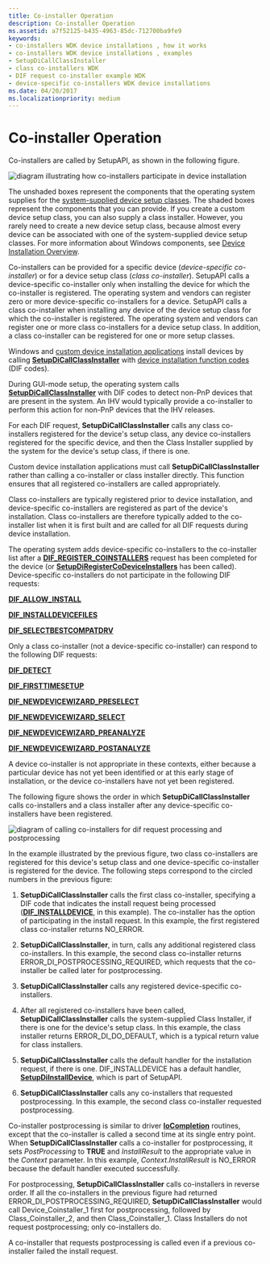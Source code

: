 ```yaml
---
title: Co-installer Operation
description: Co-installer Operation
ms.assetid: a7f52125-b435-4963-85dc-712700ba9fe9
keywords:
- co-installers WDK device installations , how it works
- co-installers WDK device installations , examples
- SetupDiCallClassInstaller
- class co-installers WDK
- DIF request co-installer example WDK
- device-specific co-installers WDK device installations
ms.date: 04/20/2017
ms.localizationpriority: medium
---
```


# Co-installer Operation





Co-installers are called by SetupAPI, as shown in the following figure.

![diagram illustrating how co-installers participate in device installation](images/coinsts.png)

The unshaded boxes represent the components that the operating system supplies for the [system-supplied device setup classes](https://msdn.microsoft.com/library/windows/hardware/ff553419). The shaded boxes represent the components that you can provide. If you create a custom device setup class, you can also supply a class installer. However, you rarely need to create a new device setup class, because almost every device can be associated with one of the system-supplied device setup classes. For more information about Windows components, see [Device Installation Overview](overview-of-device-and-driver-installation.md).

Co-installers can be provided for a specific device (*device-specific co-installer*) or for a device setup class (*class co-installer*). SetupAPI calls a device-specific co-installer only when installing the device for which the co-installer is registered. The operating system and vendors can register zero or more device-specific co-installers for a device. SetupAPI calls a class co-installer when installing any device of the device setup class for which the co-installer is registered. The operating system and vendors can register one or more class co-installers for a device setup class. In addition, a class co-installer can be registered for one or more setup classes.

Windows and [custom device installation applications](writing-a-device-installation-application.md) install devices by calling [**SetupDiCallClassInstaller**](https://msdn.microsoft.com/library/windows/hardware/ff550922) with [device installation function codes](https://msdn.microsoft.com/library/windows/hardware/ff541307) (DIF codes).

During GUI-mode setup, the operating system calls [**SetupDiCallClassInstaller**](https://msdn.microsoft.com/library/windows/hardware/ff550922) with DIF codes to detect non-PnP devices that are present in the system. An IHV would typically provide a co-installer to perform this action for non-PnP devices that the IHV releases.

For each DIF request, **SetupDiCallClassInstaller** calls any class co-installers registered for the device's setup class, any device co-installers registered for the specific device, and then the Class Installer supplied by the system for the device's setup class, if there is one.

Custom device installation applications must call **SetupDiCallClassInstaller** rather than calling a co-installer or class installer directly. This function ensures that all registered co-installers are called appropriately.

Class co-installers are typically registered prior to device installation, and device-specific co-installers are registered as part of the device's installation. Class co-installers are therefore typically added to the co-installer list when it is first built and are called for all DIF requests during device installation.

The operating system adds device-specific co-installers to the co-installer list after a [**DIF_REGISTER_COINSTALLERS**](https://msdn.microsoft.com/library/windows/hardware/ff543715) request has been completed for the device (or [**SetupDiRegisterCoDeviceInstallers**](https://msdn.microsoft.com/library/windows/hardware/ff552085) has been called). Device-specific co-installers do not participate in the following DIF requests:

[**DIF_ALLOW_INSTALL**](https://msdn.microsoft.com/library/windows/hardware/ff543663)

[**DIF_INSTALLDEVICEFILES**](https://msdn.microsoft.com/library/windows/hardware/ff543694)

[**DIF_SELECTBESTCOMPATDRV**](https://msdn.microsoft.com/library/windows/hardware/ff543719)

Only a class co-installer (not a device-specific co-installer) can respond to the following DIF requests:

[**DIF_DETECT**](https://msdn.microsoft.com/library/windows/hardware/ff543674)

[**DIF_FIRSTTIMESETUP**](https://msdn.microsoft.com/library/windows/hardware/ff543686)

[**DIF_NEWDEVICEWIZARD_PRESELECT**](https://msdn.microsoft.com/library/windows/hardware/ff543706)

[**DIF_NEWDEVICEWIZARD_SELECT**](https://msdn.microsoft.com/library/windows/hardware/ff543708)

[**DIF_NEWDEVICEWIZARD_PREANALYZE**](https://msdn.microsoft.com/library/windows/hardware/ff543705)

[**DIF_NEWDEVICEWIZARD_POSTANALYZE**](https://msdn.microsoft.com/library/windows/hardware/ff543703)

A device co-installer is not appropriate in these contexts, either because a particular device has not yet been identified or at this early stage of installation, or the device co-installers have not yet been registered.

The following figure shows the order in which **SetupDiCallClassInstaller** calls co-installers and a class installer after any device-specific co-installers have been registered.

![diagram of calling co-installers for dif request processing and postprocessing](images/callco.png)

In the example illustrated by the previous figure, two class co-installers are registered for this device's setup class and one device-specific co-installer is registered for the device. The following steps correspond to the circled numbers in the previous figure:

1.  **SetupDiCallClassInstaller** calls the first class co-installer, specifying a DIF code that indicates the install request being processed ([**DIF_INSTALLDEVICE**](https://msdn.microsoft.com/library/windows/hardware/ff543692), in this example). The co-installer has the option of participating in the install request. In this example, the first registered class co-installer returns NO_ERROR.

2.  **SetupDiCallClassInstaller**, in turn, calls any additional registered class co-installers. In this example, the second class co-installer returns ERROR_DI_POSTPROCESSING_REQUIRED, which requests that the co-installer be called later for postprocessing.

3.  **SetupDiCallClassInstaller** calls any registered device-specific co-installers.

4.  After all registered co-installers have been called, **SetupDiCallClassInstaller** calls the system-supplied Class Installer, if there is one for the device's setup class. In this example, the class installer returns ERROR_DI_DO_DEFAULT, which is a typical return value for class installers.

5.  **SetupDiCallClassInstaller** calls the default handler for the installation request, if there is one. DIF_INSTALLDEVICE has a default handler, [**SetupDiInstallDevice**](https://msdn.microsoft.com/library/windows/hardware/ff552039), which is part of SetupAPI.

6.  **SetupDiCallClassInstaller** calls any co-installers that requested postprocessing. In this example, the second class co-installer requested postprocessing.

Co-installer postprocessing is similar to driver [**IoCompletion**](https://msdn.microsoft.com/library/windows/hardware/ff548354) routines, except that the co-installer is called a second time at its single entry point. When **SetupDiCallClassInstaller** calls a co-installer for postprocessing, it sets *PostProcessing* to **TRUE** and *InstallResult* to the appropriate value in the *Context* parameter. In this example, *Context*.*InstallResult* is NO_ERROR because the default handler executed successfully.

For postprocessing, **SetupDiCallClassInstaller** calls co-installers in reverse order. If all the co-installers in the previous figure had returned ERROR_DI_POSTPROCESSING_REQUIRED, **SetupDiCallClassInstaller** would call Device_Coinstaller_1 first for postprocessing, followed by Class_Coinstaller_2, and then Class_Coinstaller_1. Class Installers do not request postprocessing; only co-installers do.

A co-installer that requests postprocessing is called even if a previous co-installer failed the install request.

 

 





